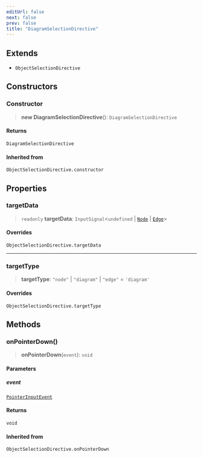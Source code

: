 ```yaml
---
editUrl: false
next: false
prev: false
title: "DiagramSelectionDirective"
---
```


## Extends

- `ObjectSelectionDirective`

## Constructors

### Constructor

> **new DiagramSelectionDirective**(): `DiagramSelectionDirective`

#### Returns

`DiagramSelectionDirective`

#### Inherited from

`ObjectSelectionDirective.constructor`

## Properties

### targetData

> `readonly` **targetData**: `InputSignal`\<`undefined` \| [`Node`](/api/other/node/) \| [`Edge`](/api/other/edge/)\>

#### Overrides

`ObjectSelectionDirective.targetData`

***

### targetType

> **targetType**: `"node"` \| `"diagram"` \| `"edge"` = `'diagram'`

#### Overrides

`ObjectSelectionDirective.targetType`

## Methods

### onPointerDown()

> **onPointerDown**(`event`): `void`

#### Parameters

##### event

[`PointerInputEvent`](/api/other/pointerinputevent/)

#### Returns

`void`

#### Inherited from

`ObjectSelectionDirective.onPointerDown`

